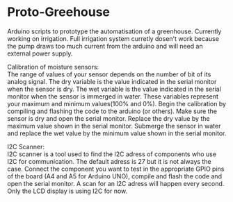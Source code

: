 # Proto-Greehouse
Arduino scripts to prototype the automatisation of a greenhouse. Currently working on irrigation. Full irrigation system curretly dosen't work because the pump draws too much current from the arduino and will need an external power supply. 

Calibration of moisture sensors:      
The range of values of your sensor depends on the number of bit of its analog signal. The dry variable is the value indicated in the serial monitor when the sensor is dry. The wet variable is the value indicated in the serial monitor when the sensor is immerged in water. These variables represent your maximum and minimum values(100% and 0%). Begin the calibration by compiling and flashing the code to the arduino (or others). Make sure the sensor is dry and open the serial monitor. Replace the dry value by the maximum value shown in the serial monitor. Submerge the sensor in water and replace the wet value by the minimum value shown in the serial monitor. 

I2C Scanner:      
I2C scanner is a tool used to find the I2C adress of components who use I2C for communication. The default adress is 27 but it is not always the case. Connect the component you want to test in the appropriate GPIO pins of the board (A4 and A5 for Arduino UNO), compile and flash the code and open the serial monitor. A scan for an I2C adress will happen every second. Only the LCD display is using I2C for now.
